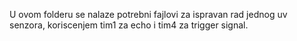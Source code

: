 U ovom folderu se nalaze potrebni fajlovi za ispravan rad jednog uv senzora, koriscenjem tim1 za echo i tim4 za trigger signal.
